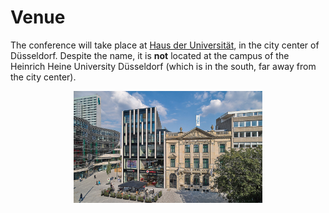 Venue
====
The conference will take place at <a href="https://www.hdu.hhu.de/en/" target="_blank" rel="noopener noreferrer">Haus der Universität</a>, in the city center of Düsseldorf. Despite the name, it is <strong>not</strong> located at the campus of the Heinrich Heine University Düsseldorf (which is in the south, far away from the city center).


<img src="hdu.jpg" alt="HDU" style="max-width: 60%; height: auto; margin: auto; display: block;">
